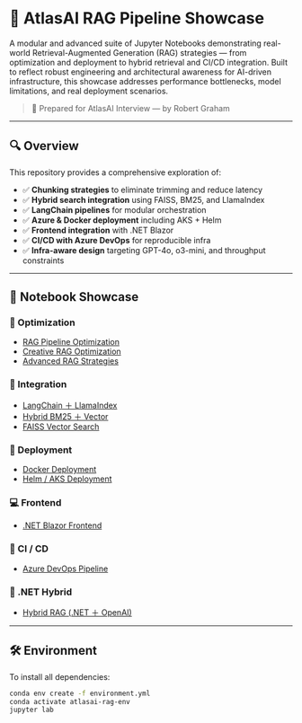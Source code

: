 # 🧠 AtlasAI RAG Pipeline Showcase

A modular and advanced suite of Jupyter Notebooks demonstrating real-world Retrieval-Augmented Generation (RAG) strategies — from optimization and deployment to hybrid retrieval and CI/CD integration. Built to reflect robust engineering and architectural awareness for AI-driven infrastructure, this showcase addresses performance bottlenecks, model limitations, and real deployment scenarios.

> 📌 Prepared for AtlasAI Interview — by Robert Graham

---

## 🔍 Overview

This repository provides a comprehensive exploration of:

- ✅ **Chunking strategies** to eliminate trimming and reduce latency
- ✅ **Hybrid search integration** using FAISS, BM25, and LlamaIndex
- ✅ **LangChain pipelines** for modular orchestration
- ✅ **Azure & Docker deployment** including AKS + Helm
- ✅ **Frontend integration** with .NET Blazor
- ✅ **CI/CD with Azure DevOps** for reproducible infra
- ✅ **Infra-aware design** targeting GPT-4o, o3-mini, and throughput constraints

---

## 📘 Notebook Showcase

### 🔧 Optimization
- [RAG Pipeline Optimization](https://github.com/r-aaron-graham/atlasai-rag-pipeline-showcase/blob/main/notebooks/optimization/RAG_Pipeline_Optimization.ipynb)
- [Creative RAG Optimization](https://github.com/r-aaron-graham/atlasai-rag-pipeline-showcase/blob/main/notebooks/optimization/Creative_RAG_Optimization.ipynb)
- [Advanced RAG Strategies](https://github.com/r-aaron-graham/atlasai-rag-pipeline-showcase/blob/main/notebooks/optimization/Advanced_RAG_Strategies.ipynb)

### 🔌 Integration
- [LangChain ＋ LlamaIndex](https://github.com/r-aaron-graham/atlasai-rag-pipeline-showcase/blob/main/notebooks/integration/LangChain_LlamaIndex_RAG_Integration.ipynb)
- [Hybrid BM25 ＋ Vector](https://github.com/r-aaron-graham/atlasai-rag-pipeline-showcase/blob/main/notebooks/integration/Hybrid_BM25_Vector_RAG_Integration.ipynb)
- [FAISS Vector Search](https://github.com/r-aaron-graham/atlasai-rag-pipeline-showcase/blob/main/notebooks/integration/FAISS_VectorDB_RAG_Integration.ipynb)

### 🚀 Deployment
- [Docker Deployment](https://github.com/r-aaron-graham/atlasai-rag-pipeline-showcase/blob/main/notebooks/deployment/Docker_RAG_Deployment_Notebook.ipynb)
- [Helm / AKS Deployment](https://github.com/r-aaron-graham/atlasai-rag-pipeline-showcase/blob/main/notebooks/deployment/Helm_AKS_RAG_Deployment_Notebook.ipynb)

### 💻 Frontend
- [.NET Blazor Frontend](https://github.com/r-aaron-graham/atlasai-rag-pipeline-showcase/blob/main/notebooks/frontend/RAG_Blazor_Frontend_Notebook.ipynb)

### 🔁 CI / CD
- [Azure DevOps Pipeline](https://github.com/r-aaron-graham/atlasai-rag-pipeline-showcase/blob/main/notebooks/cicd/AzureDevOps_RAG_CICD_Notebook.ipynb)

### 🧬 .NET Hybrid
- [Hybrid RAG (.NET ＋ OpenAI)](https://github.com/r-aaron-graham/atlasai-rag-pipeline-showcase/blob/main/notebooks/dotnet/Hybrid_RAG_DotNet_OpenAI.ipynb)

---

## 🛠️ Environment

To install all dependencies:

```bash
conda env create -f environment.yml
conda activate atlasai-rag-env
jupyter lab
